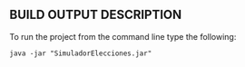 
## BUILD OUTPUT DESCRIPTION

To run the project from the command line type the following:

`java -jar "SimuladorElecciones.jar" `

